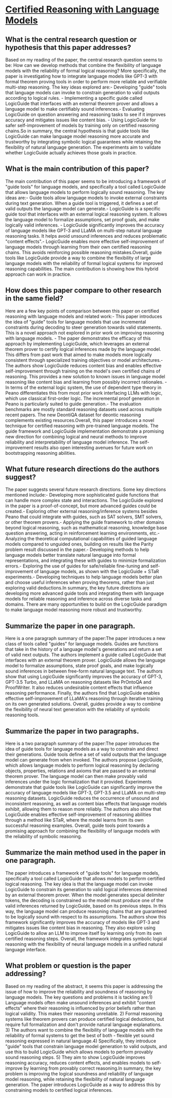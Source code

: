 # [Certified Reasoning with Language Models](https://arxiv.org/abs/2306.04031)

## What is the central research question or hypothesis that this paper addresses?

Based on my reading of the paper, the central research question seems to be: How can we develop methods that combine the flexibility of language models with the reliability of formal logical reasoning? More specifically, the paper is investigating how to integrate language models like GPT-3 with formal theorem proving tools in order to perform more reliable and verifiable multi-step reasoning. The key ideas explored are:- Developing "guide" tools that language models can invoke to constrain generation to valid outputs according to logical rules. - Implementing a specific guide called LogicGuide that interfaces with an external theorem prover and allows a language model to make certifiably sound inferences.- Evaluating LogicGuide on question answering and reasoning tasks to see if it improves accuracy and mitigates issues like content bias. - Using LogicGuide for safer self-improvement of models by training only on certified reasoning chains.So in summary, the central hypothesis is that guide tools like LogicGuide can make language model reasoning more accurate and trustworthy by integrating symbolic logical guarantees while retaining the flexibility of natural language generation. The experiments aim to validate whether LogicGuide actually achieves those goals in practice.


## What is the main contribution of this paper?

The main contribution of this paper seems to be introducing a framework of "guide tools" for language models, and specifically a tool called LogicGuide that allows language models to perform logically sound reasoning. The key ideas are:- Guide tools allow language models to invoke external constraints during text generation. When a guide tool is triggered, it defines a set of valid outputs the language model can generate.- LogicGuide is a specific guide tool that interfaces with an external logical reasoning system. It allows the language model to formalize assumptions, set proof goals, and make logically valid inferences. - LogicGuide significantly improves the accuracy of language models like GPT-3 and LLaMA on multi-step natural language reasoning tasks. It helps avoid unsound inferences and reduces problematic "content effects".- LogicGuide enables more effective self-improvement of language models through learning from their own certified reasoning chains. This avoids reinforcing possible reasoning mistakes.Overall, guide tools like LogicGuide provide a way to combine the flexibility of large language models with the reliability of formal logical systems for improved reasoning capabilities. The main contribution is showing how this hybrid approach can work in practice.


## How does this paper compare to other research in the same field?

Here are a few key points of comparison between this paper on certified reasoning with language models and related work:- This paper introduces the idea of "guide" tools for language models that use incremental constraints during decoding to steer generation towards valid statements. This is a novel approach not explored in prior work on improving reasoning with language models. - The paper demonstrates the efficacy of this approach by implementing LogicGuide, which leverages an external theorem prover to certify logical inferences made by the language model. This differs from past work that aimed to make models more logically consistent through specialized training objectives or model architectures.- The authors show LogicGuide reduces content bias and enables effective self-improvement through training on the model's own certified chains of reasoning. This provides a new solution to known issues in language model reasoning like content bias and learning from possibly incorrect rationales. - In terms of the external logic system, the use of dependent type theory in Peano differentiates this from most prior work interfacing LLMs with logic, which use classical first-order logic. The incremental proof generation in Peano is particularly suited to guide generation.- The evaluation benchmarks are mostly standard reasoning datasets used across multiple recent papers. The new DeontiQA dataset for deontic reasoning complements existing resources.Overall, this paper introduces a novel technique for certified reasoning with pre-trained language models. The guide framework and LogicGuide implementation demonstrate a promising new direction for combining logical and neural methods to improve reliability and interpretability of language model inference. The self-improvement results also open interesting avenues for future work on bootstrapping reasoning abilities.


## What future research directions do the authors suggest?

The paper suggests several future research directions. Some key directions mentioned include:- Developing more sophisticated guide functions that can handle more complex state and interactions. The LogicGuide explored in the paper is a proof-of-concept, but more advanced guides could be created.- Exploring other external reasoning/inference systems besides Peano that could integrate with guides, such as SAT solvers, SMT solvers, or other theorem provers.- Applying the guide framework to other domains beyond logical reasoning, such as mathematical reasoning, knowledge base question answering, acting in reinforcement learning environments, etc.- Analyzing the theoretical computational capabilities of guided language models compared to unguided ones, building on results like the Parity problem result discussed in the paper.- Developing methods to help language models better translate natural language into formal representations, and integrating these with guides to minimize formalization errors.- Exploring the use of guides for safe/reliable fine-tuning and self-improvement of language models, as shown with the LogicGuide + STaR experiments.- Developing techniques to help language models better plan and choose useful inferences when proving theorems, rather than just exploring valid deductions.In summary, the key future directions are developing more advanced guide tools and integrating them with language models for reliable reasoning and inference across diverse tasks and domains. There are many opportunities to build on the LogicGuide paradigm to make language model reasoning more robust and trustworthy.


## Summarize the paper in one paragraph.

Here is a one paragraph summary of the paper:The paper introduces a new class of tools called "guides" for language models. Guides are functions that take in the history of a language model's generations and return a set of valid next outputs. The authors implement a guide called LogicGuide that interfaces with an external theorem prover. LogicGuide allows the language model to formalize assumptions, state proof goals, and make logically sound inferences in between free-form natural language text. The authors show that using LogicGuide significantly improves the accuracy of GPT-3, GPT-3.5 Turbo, and LLaMA on reasoning datasets like PrOntoQA and ProofWriter. It also reduces undesirable content effects that influence reasoning performance. Finally, the authors find that LogicGuide enables effective self-improvement of LLaMA's reasoning through iterative training on its own generated solutions. Overall, guides provide a way to combine the flexibility of neural text generation with the reliability of symbolic reasoning tools.


## Summarize the paper in two paragraphs.

Here is a two paragraph summary of the paper:The paper introduces the idea of guide tools for language models as a way to constrain and direct their generations. Guide tools define a set of valid outputs that the language model can generate from when invoked. The authors propose LogicGuide, which allows language models to perform logical reasoning by declaring objects, properties, relations and axioms that are passed to an external theorem prover. The language model can then make provably valid inferences under the logic formalization that it provided. Experiments demonstrate that guide tools like LogicGuide can significantly improve the accuracy of language models like GPT-3, GPT-3.5 and LLaMA on multi-step reasoning datasets. LogicGuide reduces the occurrence of unsound and inconsistent reasoning, as well as content bias effects that language models exhibit, allowing them to reason more reliably. The authors also show that LogicGuide enables effective self-improvement of reasoning abilities through a method like STaR, where the model learns from its own successful reasoning examples. Overall, guide tools point towards a promising approach for combining the flexibility of language models with the reliability of symbolic reasoning.


## Summarize the main method used in the paper in one paragraph.

The paper introduces a framework of "guide tools" for language models, specifically a tool called LogicGuide that allows models to perform certified logical reasoning. The key idea is that the language model can invoke LogicGuide to constrain its generation to valid logical inferences determined by an external theorem prover. When the model generates special delimiter tokens, the decoding is constrained so the model must produce one of the valid inferences returned by LogicGuide, based on its previous steps. In this way, the language model can produce reasoning chains that are guaranteed to be logically sound with respect to its assumptions. The authors show this framework significantly improves the accuracy of models like GPT-3 and mitigates issues like content bias in reasoning. They also explore using LogicGuide to allow an LLM to improve itself by learning only from its own certified reasoning steps. Overall, the framework integrates symbolic logical reasoning with the flexibility of neural language models in a unified natural language interface.


## What problem or question is the paper addressing?

Based on my reading of the abstract, it seems this paper is addressing the issue of how to improve the reliability and soundness of reasoning by language models. The key questions and problems it is tackling are:1) Language models often make unsound inferences and exhibit "content effects" where their reasoning is influenced by prior beliefs rather than logical validity. This makes their reasoning unreliable. 2) Formal reasoning systems like theorem provers can produce certified logical deductions, but require full formalization and don't provide natural language explanations. 3) The authors want to combine the flexibility of language models with the reliability of formal systems to get the best of both - flexible yet sound reasoning expressed in natural language.4) Specifically, they introduce "guide" tools that constrain language model generation to valid outputs, and use this to build LogicGuide which allows models to perform provably sound reasoning steps. 5) They aim to show LogicGuide improves reasoning accuracy, reduces content effects, and enables models to self-improve by learning from provably correct reasoning.In summary, the key problem is improving the logical soundness and reliability of language model reasoning, while retaining the flexibility of natural language generation. The paper introduces LogicGuide as a way to address this by constraining models to certified logical inferences.
